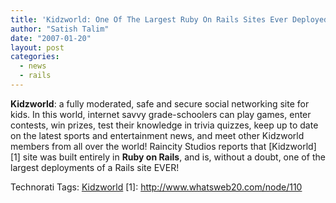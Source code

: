 ```yaml
---
title: 'Kidzworld: One Of The Largest Ruby On Rails Sites Ever Deployed'
author: "Satish Talim"
date: "2007-01-20"
layout: post
categories:
  - news
  - rails
---
```

**Kidzworld**: a fully moderated, safe and secure social networking
site for kids. In this world, internet savvy grade-schoolers can play
games, enter contests, win prizes, test their knowledge in trivia
quizzes<!--more-->, keep up to date on the latest sports and entertainment
news, and meet other Kidzworld members from all over the world! Raincity
Studios reports that [Kidzworld][1] site was built entirely in **Ruby on
Rails**, and is, without a doubt, one of the largest deployments of a Rails
site EVER!

Technorati Tags: [Kidzworld](http://technorati.com/tag/Kidzworld) [1]:
http://www.whatsweb20.com/node/110

